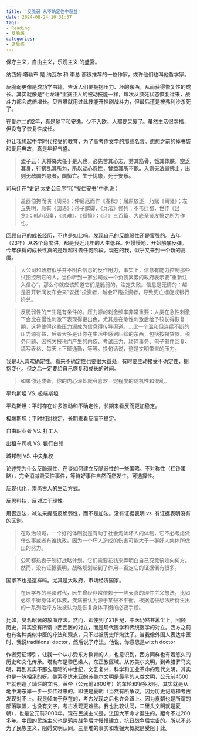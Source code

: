 ```yaml
---
title: '反脆弱 从不确定性中获益'
date: 2024-08-24 10:31:57
tags:
- Reading
- 反脆弱
categories:
- 读后感
---
```


保守主义，自由主义，乐观主义 的盛宴。

纳西姆.塔勒布 是 纳瓦尔 和 李总 都很推荐的一位作家，或许他们也叫他哲学家。

反脆弱更像是成功学书籍，告诉人们要拥抱压力、坏的东西，从而获得恢复性的成长。其实就像是“七龙珠”里赛亚人的被动技能一样，每次从濒死状态恢复过来，战斗力都会成倍增长。贝吉塔就用过此技能开挂刷战斗力，但最后还是被弗利沙杀死了。

在爱尔兰的2年，真是躺平和安逸。少不入欧。人都要呆废了。虽然生活很幸福，但没有了恢复性成长。

也让我想起中学时代接受的教育，为了高考作文学的那些名言。想想之前的掉书袋和爱用典故，真是年轻气盛。

>**孟子云：天将降大任于是人也，必先苦其心志，劳其筋骨，饿其体肤，空乏其身，行拂乱其所为，所以动心忍性，曾益其所不能。入则无法家拂士，出则无敌国外患者，国恒亡。生于忧患，死于安乐。**
>

司马迁在“史记 太史公自序”和“报仁安书”中也说：

>盖西伯拘而演《周易》；仲尼厄而作《春秋》；屈原放逐，乃赋《离骚》；左丘失明，厥有《国语》；孙子膑脚，《兵法》修列；不韦迁蜀，世传《吕览》；韩非囚秦，《说难》、《孤愤》；《诗》三百篇，大底圣贤发愤之所为作也。
>

回顾自己的成长经历，不也是如此吗。发现自己的反脆弱性还是蛮强的。去年（23年）从各个角度讲，都是我近几年的人生低谷。但慢慢地，开始触底反弹。今年获得的成长性真的是超越过去任何阶段。现在的我，似乎又来到一个新的高度。

> 大公司和政府似乎并不明白信息的反作用力，事实上，信息有能力控制那些试图控制它的人。当你听到一家公司或一个负债累累的政府表示要”重新注入信心“，那么你就应该知道它们是脆弱的，注定失败。信息是无情的：越是召开新闻发布会来”安抚“投资者，越会吓跑投资者，导致死亡螺旋或银行挤兑。
> 

> 反脆弱性的产生是有条件的。压力源的刺激频率非常重要：人类在急性刺激下会比在慢性刺激下表现得更出色，尤其是在急性刺激后给予较长得恢复期，这将使得这些压力源成为信息得传导渠道。…比一个温和但连续不断的压力源有益，后者大多是让你在生活中感到压抑的东西，包括按揭贷款、税务问题、因拖欠报税而产生的内疚、考试压力、琐碎事务、电子邮件回复、填写表格、每天上下班通勤，等等。换句话说，这是文明带来的压力。
> 

我是J人喜欢确定性。看来不确定性也要很大益处，有时要主动接受不确定性，拥抱变化。但之后一定要给自己恢复和成长的时间。

> 如果你还或者，你的内心深处就会喜欢一定程度的随机性和混乱。
> 

平均斯坦 VS. 极端斯坦

平均斯坦：平时存在许多波动和不确定性，长期来看反而更加稳定。

极端斯坦：平时相对稳定，长期来看反而不稳定。

自由职业者 VS. 打工人

出租车司机 VS. 银行白领

城邦制 VS. 中央集权

论述完为什么反脆弱性，在谈如何建立反脆弱性的一些策略。不对称性（杠铃策略），完全消减毁灭性事件，等待好事件自然而然发生。可选择性。

反现代化，崇尚古人的生活方式。

反思科技，反对过于理性。

用否定法，减法来提高反脆弱性，而不是加法。没有证据表明 vs. 有证据表明没有 的区别。

> 在政治领域，一个好的体制就是有助于社会淘汰坏人的体制，它不必考虑做什么事或者有谁执政。因为一个坏人造成的伤害可能大于一群好人集体所做出的努力。
> 

> 公司都热衷于制订战略计划。它们需要花钱来弄明白自己究竟该走向何方。然而，没有证据表明，战略规划起到了作用—否定它的证据倒有很多。
> 

国家不也是这样吗。尤其是大政府，市场经济国家。

> 在医学界的黑暗时代，医生曾经非常依赖于一些天真的理性主义想法，比如必须平衡身体的体液，疾病被认为源于某些不平衡，根据这些想法所衍生出的一系列治疗方法被认为是恢复身体平衡的必要手段。
> 

比如，臭名昭著的放血疗法。然而，即使到了21世纪，中医仍然甚嚣尘上。回顾历史，其实没有所谓中西西医的对立，而是现代医学和传统医学的对立。西方之前也有各种类似中医的疗法和观点，只不过被历史所淘汰了。当我像外国人表达中医时，我说traditional doctor，然后说了疗法。他说，你意思是witch doctor

作者旁征博引，让我一个从小受东方教育的人，也意识到，西方同样也有着悠久的历史和文化传承。塔勒布是黎巴嫩人，东正教区域。从苏美尔文明，到希腊罗马文明，再到其实不那么黑暗的中世纪，文艺复兴，科学和工业革命的现代文明，其实也是一脉相承的呀。美索不达米亚的苏美尔文明是最早的人类文明，公元前4500年就创造了灿烂的文明。黄帝（公元前2600年）的车轮和很多发明，其实就是从地中海东岸一步一步传过来的。即使是夏朝（当然有所争议，因为历史记载和考古发现对不上。我是倾向于存在的，考古发现之后也许会跟上。因为夏朝也是所谓的部落联盟，也没有文字，考古发现更难些。我也比较认同，二里头文明就是夏朝），也是公元前2000年。现在民族主义是，法国大革命才诞生的，距今不过200多年。中国的民族主义也是鸦片战争后才慢慢建立，抗日战争后完备的。所以不必为了民族主义，阻碍文明认同。三星堆的事实和发掘大概就是受阻于此。